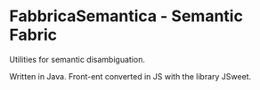 # FabbricaSemantica - Semantic Fabric

Utilities for semantic disambiguation.

Written in Java. Front-ent converted in JS with the library JSweet.
